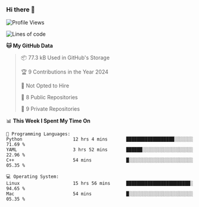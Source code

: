 ### Hi there 👋

<!--
**huayuan4396/huayuan4396** is a ✨ _special_ ✨ repository because its `README.md` (this file) appears on your GitHub profile.

Here are some ideas to get you started:

- 🔭 I’m currently working on ...
- 🌱 I’m currently learning ...
- 👯 I’m looking to collaborate on ...
- 🤔 I’m looking for help with ...
- 💬 Ask me about ...
- 📫 How to reach me: ...
- 😄 Pronouns: ...
- ⚡ Fun fact: ...
-->

<!--START_SECTION:waka-->
![Profile Views](http://img.shields.io/badge/Profile%20Views-2-blue)

![Lines of code](https://img.shields.io/badge/From%20Hello%20World%20I%27ve%20Written-5.7%20thousand%20lines%20of%20code-blue)

**🐱 My GitHub Data** 

> 📦 77.3 kB Used in GitHub's Storage 
 > 
> 🏆 9 Contributions in the Year 2024
 > 
> 🚫 Not Opted to Hire
 > 
> 📜 8 Public Repositories 
 > 
> 🔑 9 Private Repositories 
 > 
📊 **This Week I Spent My Time On** 

```text
💬 Programming Languages: 
Python                   12 hrs 4 mins       ██████████████████░░░░░░░   71.69 % 
YAML                     3 hrs 52 mins       ██████░░░░░░░░░░░░░░░░░░░   22.96 % 
C++                      54 mins             █░░░░░░░░░░░░░░░░░░░░░░░░   05.35 % 

💻 Operating System: 
Linux                    15 hrs 56 mins      ████████████████████████░   94.65 % 
Mac                      54 mins             █░░░░░░░░░░░░░░░░░░░░░░░░   05.35 % 
```


<!--END_SECTION:waka-->
